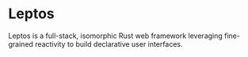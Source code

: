 # Leptos

Leptos is a full-stack, isomorphic Rust web framework leveraging fine-grained
reactivity to build declarative user interfaces.
